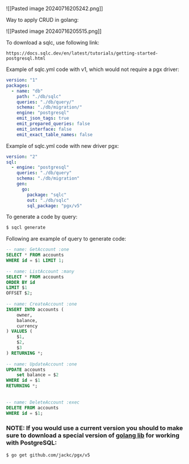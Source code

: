 
![[Pasted image 20240716205242.png]]

Way to apply CRUD in golang:

![[Pasted image 20240716205515.png]]

To download a sqlc, use following link:

	https://docs.sqlc.dev/en/latest/tutorials/getting-started-postgresql.html


Example of sqlc.yml code with v1, which would not require a pgx driver:

```yml
version: "1"  
packages:  
  - name: "db"  
    path: "./db/sqlc"  
    queries: "./db/query/"  
    schema: "./db/migration/"  
    engine: "postgresql"  
    emit_json_tags: true  
    emit_prepared_queries: false  
    emit_interface: false  
    emit_exact_table_names: false
```





Example of sqlc.yml code with new driver pgx:

```yml
version: "2"  
sql:  
  - engine: "postgresql"  
    queries: "./db/query"  
    schema: "./db/migration"  
    gen:  
      go:  
        package: "sqlc"  
        out: "./db/sqlc"  
        sql_package: "pgx/v5"
```

To generate a code by query:

```bash
$ sqcl generate
```

Following are example of query to generate code:

```sql
-- name: GetAccount :one  
SELECT * FROM accounts  
WHERE id = $1 LIMIT 1;  
  
-- name: ListAccount :many  
SELECT * FROM accounts  
ORDER BY id  
LIMIT $1  
OFFSET $2;  
  
-- name: CreateAccount :one  
INSERT INTO accounts (  
    owner,  
    balance,  
    currency  
) VALUES (  
    $1,  
    $2,  
    $3  
) RETURNING *;  
  
-- name: UpdateAccount :one  
UPDATE accounts  
    set balance = $2  
WHERE id = $1  
RETURNING *;  
  
  
-- name: DeleteAccount :exec  
DELETE FROM accounts  
WHERE id = $1;
```


### NOTE: If you would use a current version you should to make sure to download a special version of [golang lib](https://docs.sqlc.dev/en/latest/tutorials/getting-started-postgresql.html) for working with PostgreSQL:

```bash
$ go get github.com/jackc/pgx/v5
```

